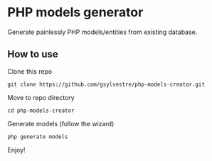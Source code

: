 # PHP models generator
Generate painlessly PHP models/entities from existing database.

## How to use
Clone this repo
```
git clone https://github.com/gsylvestre/php-models-creator.git
```
Move to repo directory
```
cd php-models-creator
```
Generate models (follow the wizard)
```
php generate models
```
Enjoy!